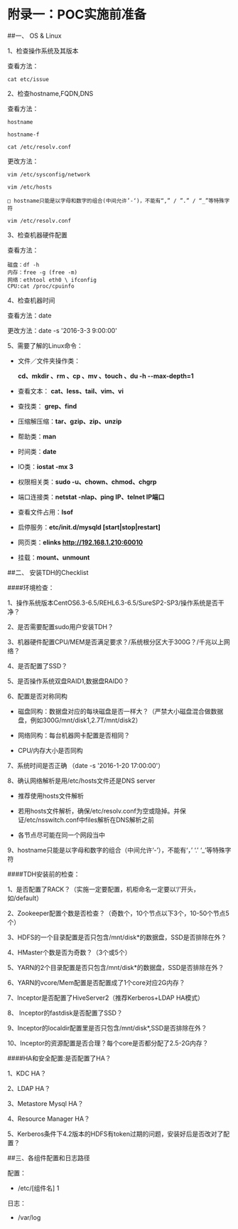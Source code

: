 # 附录一：POC实施前准备


##一、 OS & Linux

1、检查操作系统及其版本

查看方法：
```
cat etc/issue
```

2、检查hostname,FQDN,DNS

查看方法：
```
hostname

hostname-f

cat /etc/resolv.conf
```

更改方法：


```
vim /etc/sysconfig/network

vim /etc/hosts

□ hostname只能是以字母和数字的组合(中间允许’-‘)，不能有“,” / ”.” / “_”等特殊字符

vim /etc/resolv.conf

```

3、检查机器硬件配置

查看方法：

```
磁盘：df -h
内存：free -g (free -m)
网络：ethtool eth0 \ ifconfig
CPU:cat /proc/cpuinfo
```

4、检查机器时间

查看方法：date

更改方法：date -s '2016-3-3 9:00:00'

5、需要了解的Linux命令：

- 文件／文件夹操作类：

    **cd、mkdir 、rm 、cp 、mv 、touch 、du -h --max-depth=1**

- 查看文本：
    **cat、less、tail、vim、vi**

- 查找类：
    **grep、find**

- 压缩解压缩：**tar、gzip、zip、unzip**

- 帮助类：**man**
- 时间类：**date**
- IO类：**iostat -mx 3**
- 权限相关类：**sudo -u、chown、chmod、chgrp**
- 端口连接类：**netstat -nlap、ping IP、telnet IP端口**
- 查看文件占用：**lsof**
- 启停服务：**etc/init.d/mysqld [start|stop|restart]**
- 网页类：**elinks http://192.168.1.210:60010**
- 挂载：**mount、unmount**

##二、 安装TDH的Checklist

####环境检查：

1、操作系统版本CentOS6.3-6.5/REHL6.3-6.5/SureSP2-SP3/操作系统是否干净？

2、是否需要配置sudo用户安装TDH？

3、机器硬件配置CPU/MEM是否满足要求？/系统根分区大于300G？/千兆以上网络？

4、是否配置了SSD？

5、是否操作系统双盘RAID1,数据盘RAID0？

6、配置是否对称同构

- 磁盘同构：数据盘对应的每块磁盘是否一样大？（严禁大小磁盘混合做数据盘，例如300G/mnt/disk1,2.7T/mnt/disk2）
    
- 网络同构：每台机器网卡配置是否相同？
    
- CPU/内存大小是否同构

7、系统时间是否正确 （date -s '2016-1-20 17:00:00'）
    
8、确认网络解析是用/etc/hosts文件还是DNS server

- 推荐使用hosts文件解析
    
- 若用hosts文件解析，确保/etc/resolv.conf为空或隐掉。并保证/etc/nsswitch.conf中files解析在DNS解析之前
    
- 各节点尽可能在同一个网段当中
    
9、hostname只能是以字母和数字的组合（中间允许‘-’），不能有‘，’ ‘.’ ‘_’等特殊字符

####TDH安装前的检查：

1、是否配置了RACK？（实施一定要配置，机柜命名一定要以‘/’开头，如/default）

2、Zookeeper配置个数是否检查？（奇数个，10个节点以下3个，10-50个节点5个）

3、HDFS的一个目录配置是否只包含/mnt/disk*的数据盘，SSD是否排除在外？

4、HMaster个数是否为奇数？（3个或5个）

5、YARN的2个目录配置是否只包含/mnt/disk*的数据盘，SSD是否排除在外？

6、YARN的vcore/Mem配置是否配置成了1个core对应2G内存？

7、Inceptor是否配置了HiveServer2（推荐Kerberos+LDAP HA模式）

8、 Inceptor的fastdisk是否配置了SSD？

9、Inceptor的localdir配置里是否只包含/mnt/disk*,SSD是否排除在外？

10、Inceptor的资源配置是否合理？每个core是否都分配了2.5-2G内存？

####HA和安全配置:是否配置了HA？

1、KDC HA？

2、LDAP HA？

3、Metastore Mysql HA？

4、Resource Manager HA？

5、Kerberos条件下4.2版本的HDFS有token过期的问题，安装好后是否改对了配置？


##三、各组件配置和日志路径

配置：

- /etc/[组件名] 1

日志：

- /var/log









    

